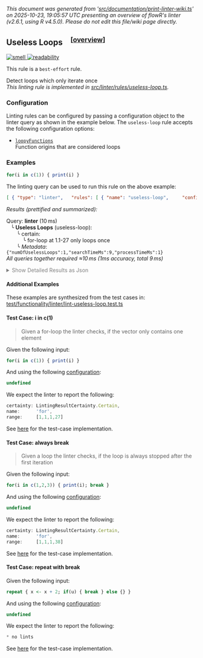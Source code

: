 _This document was generated from '[src/documentation/print-linter-wiki.ts](https://github.com/flowr-analysis/flowr/tree/main//src/documentation/print-linter-wiki.ts)' on 2025-10-23, 19:05:57 UTC presenting an overview of flowR's linter (v2.6.1, using R v4.5.0). Please do not edit this file/wiki page directly._
<h2 id="useless-loop">Useless Loops&emsp;<sup>[<a href="https://github.com/flowr-analysis/flowr/wiki/Linter">overview</a>]</sup></h2>

<span title="This rule is used to detect issues that do not directly affect the semantics of the code, but are still considered bad practice."><a href='#smell'>![smell](https://img.shields.io/badge/smell-yellow) </a></span> <span title="This rule is used to detect issues that are related to the readability of the code. For example, complex expressions, long lines, or inconsistent formatting."><a href='#readability'>![readability](https://img.shields.io/badge/readability-teal) </a></span>


This rule is a `best-effort` rule.
 
Detect loops which only iterate once\
_This linting rule is implemented in <a href="https://github.com/flowr-analysis/flowr/tree/main//src/linter/rules/useless-loop.ts#L26">src/linter/rules/useless-loop.ts</a>._


### Configuration

Linting rules can be configured by passing a configuration object to the linter query as shown in the example below.
The `useless-loop` rule accepts the following configuration options:

- <a href="https://github.com/flowr-analysis/flowr/tree/main//src/linter/rules/useless-loop.ts#L19"><code><span title="Function origins that are considered loops">loopyFunctions</span></code></a>\
Function origins that are considered loops

### Examples


```r
for(i in c(1)) { print(i) }
```


The linting query can be used to run this rule on the above example:




```json
[ { "type": "linter",   "rules": [ { "name": "useless-loop",     "config": {} } ] } ]
```






_Results (prettified and summarized):_

Query: **linter** (10 ms)\
&nbsp;&nbsp;&nbsp;╰ **Useless Loops** (useless-loop):\
&nbsp;&nbsp;&nbsp;&nbsp;&nbsp;&nbsp;&nbsp;╰ certain:\
&nbsp;&nbsp;&nbsp;&nbsp;&nbsp;&nbsp;&nbsp;&nbsp;&nbsp;&nbsp;&nbsp;╰ for-loop at 1.1-27 only loops once\
&nbsp;&nbsp;&nbsp;&nbsp;&nbsp;&nbsp;&nbsp;╰ _Metadata_: <code>{"numOfUselessLoops":1,"searchTimeMs":9,"processTimeMs":1}</code>\
_All queries together required ≈10 ms (1ms accuracy, total 9 ms)_

<details> <summary style="color:gray">Show Detailed Results as Json</summary>

The analysis required _9.4 ms_ (including parsing and normalization and the query) within the generation environment.	

In general, the JSON contains the Ids of the nodes in question as they are present in the normalized AST or the dataflow graph of flowR.
Please consult the [Interface](https://github.com/flowr-analysis/flowr/wiki/Interface) wiki page for more information on how to get those.




```json
{
  "linter": {
    "results": {
      "useless-loop": {
        "results": [
          {
            "certainty": "certain",
            "name": "for",
            "range": [
              1,
              1,
              1,
              27
            ]
          }
        ],
        ".meta": {
          "numOfUselessLoops": 1,
          "searchTimeMs": 9,
          "processTimeMs": 1
        }
      }
    },
    ".meta": {
      "timing": 10
    }
  },
  ".meta": {
    "timing": 10
  }
}
```



</details>





	

#### Additional Examples
	
These examples are synthesized from the test cases in: [test/functionality/linter/lint-useless-loop.test.ts](https://github.com/flowr-analysis/flowr/tree/main//test/functionality/linter/lint-useless-loop.test.ts)


<h4 id="Test_Case:_i_in_c_1_">Test Case: i in c(1)</h4>

> Given a for-loop the linter checks, if the vector only contains one element

Given the following input:

```r
for(i in c(1)) { print(i) }
```


And using the following [configuration](#configuration): 
```ts
undefined
```


We expect the linter to report the following:

```ts
certainty: LintingResultCertainty.Certain,
name:      'for',
range:     [1,1,1,27]
```


See [here](https://github.com/flowr-analysis/flowr/tree/main//test/functionality/linter/lint-useless-loop.test.ts#L9) for the test-case implementation.
		
<h4 id="Test_Case:_always_break">Test Case: always break</h4>

> Given a loop the linter checks, if the loop is always stopped after the first iteration

Given the following input:

```r
for(i in c(1,2,3)) { print(i); break }
```


And using the following [configuration](#configuration): 
```ts
undefined
```


We expect the linter to report the following:

```ts
certainty: LintingResultCertainty.Certain,
name:      'for',
range:     [1,1,1,38]
```


See [here](https://github.com/flowr-analysis/flowr/tree/main//test/functionality/linter/lint-useless-loop.test.ts#L16) for the test-case implementation.
		
<h4 id="Test_Case:_repeat_with_break">Test Case: repeat with break</h4>


Given the following input:

```r
repeat { x <- x + 2; if(u) { break } else {} }
```


And using the following [configuration](#configuration): 
```ts
undefined
```


We expect the linter to report the following:

```ts
* no lints
```


See [here](https://github.com/flowr-analysis/flowr/tree/main//test/functionality/linter/lint-useless-loop.test.ts#L24) for the test-case implementation.